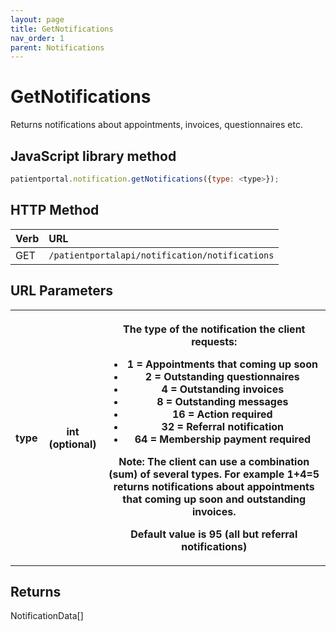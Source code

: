 ```yaml
---
layout: page
title: GetNotifications
nav_order: 1
parent: Notifications
---
```


# GetNotifications

Returns notifications about appointments, invoices, questionnaires etc.

## JavaScript library method

```javascript
patientportal.notification.getNotifications({type: <type>});
```

## HTTP Method

| Verb | URL                                               |
|:-----|:--------------------------------------------------|
| GET | `/patientportalapi/notification/notifications` |

## URL Parameters

<table><tbody><tr><th><p>type</p></th><th><p>int (optional)</p></th><th><p>The type of the notification the client requests:</p><ul><li>1 = Appointments that coming up soon</li><li>2 = Outstanding questionnaires</li><li>4 = Outstanding invoices</li><li>8 = Outstanding messages</li><li>16 = Action required</li><li>32 = Referral notification</li><li>64 = Membership payment required</li></ul><p>Note: The client can use a combination (sum) of several types. For example 1+4=5 returns notifications about appointments that coming up soon and outstanding invoices.</p><p>Default value is 95 (all but referral notifications)</p></th></tr></tbody></table>

## Returns

NotificationData\[\]
